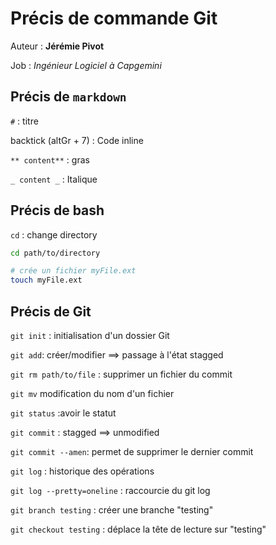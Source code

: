 # Précis de commande Git

Auteur : **Jérémie Pivot**

Job : _Ingénieur Logiciel à Capgemini_

## Précis de `markdown`

`#` : titre

backtick (altGr + 7) : Code inline

`** content**` : gras

`_ content _` : Italique

## Précis de bash

`cd` : change directory

```bash
cd path/to/directory
```

```bash
# crée un fichier myFile.ext
touch myFile.ext
```

## Précis de Git

`git init` : initialisation d'un dossier Git

`git add`: créer/modifier ==> passage à l'état stagged

`git rm path/to/file` : supprimer un fichier du commit

`git mv` modification du nom d'un fichier

`git status` :avoir le statut

`git commit` : stagged ==> unmodified

`git commit --amen`: permet de supprimer le dernier commit

`git log` : historique des opérations

`git log --pretty=oneline` : raccourcie du git log

`git branch testing` : créer une branche "testing"

`git checkout testing` : déplace la tête de lecture sur "testing"
